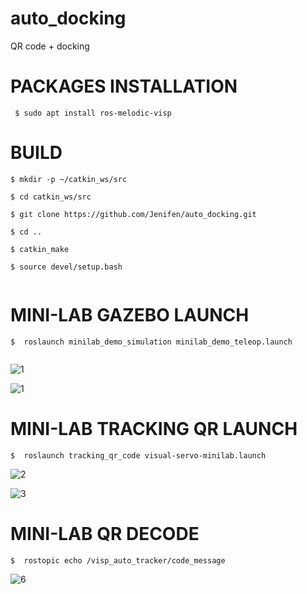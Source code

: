 # auto_docking
QR code + docking
# PACKAGES INSTALLATION 
```
 $ sudo apt install ros-melodic-visp
```
# BUILD 

```
$ mkdir -p ~/catkin_ws/src

$ cd catkin_ws/src   

$ git clone https://github.com/Jenifen/auto_docking.git

$ cd ..

$ catkin_make  

$ source devel/setup.bash
 
```
# MINI-LAB GAZEBO LAUNCH
```
$  roslaunch minilab_demo_simulation minilab_demo_teleop.launch
 
```
![1](https://user-images.githubusercontent.com/85931327/123406021-5d336680-d5a2-11eb-9d79-6e0e32c5b61a.png)

![1](https://user-images.githubusercontent.com/85931327/123717020-df0de300-d873-11eb-9b58-850d4a102317.png)


# MINI-LAB TRACKING QR LAUNCH
```
$  roslaunch tracking_qr_code visual-servo-minilab.launch 

```

![2](https://user-images.githubusercontent.com/85931327/123717043-ed5bff00-d873-11eb-939c-a805b234cdf8.png)


![3](https://user-images.githubusercontent.com/85931327/123717056-f1881c80-d873-11eb-9fa3-f4e2d9d12448.png)


# MINI-LAB QR DECODE
```
$  rostopic echo /visp_auto_tracker/code_message 

```
![6](https://user-images.githubusercontent.com/85931327/124024491-2ec0eb80-d9e7-11eb-86a1-210365f57555.png)



